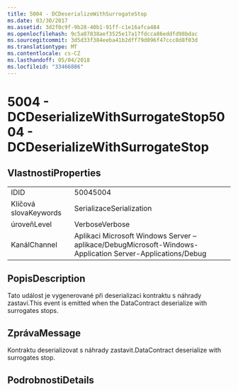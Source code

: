 ```yaml
---
title: 5004 - DCDeserializeWithSurrogateStop
ms.date: 03/30/2017
ms.assetid: 3d2f0c9f-9b28-40b1-91ff-c1e16afca484
ms.openlocfilehash: 9c5a87838aef3525e17a17fdcca86eddfd98bdac
ms.sourcegitcommit: 3d5d33f384eeba41b2dff79d096f47ccc8d8f03d
ms.translationtype: MT
ms.contentlocale: cs-CZ
ms.lasthandoff: 05/04/2018
ms.locfileid: "33466886"
---
```

# <a name="5004---dcdeserializewithsurrogatestop"></a><span data-ttu-id="76cb2-102">5004 - DCDeserializeWithSurrogateStop</span><span class="sxs-lookup"><span data-stu-id="76cb2-102">5004 - DCDeserializeWithSurrogateStop</span></span>
## <a name="properties"></a><span data-ttu-id="76cb2-103">Vlastnosti</span><span class="sxs-lookup"><span data-stu-id="76cb2-103">Properties</span></span>  
  
|||  
|-|-|  
|<span data-ttu-id="76cb2-104">ID</span><span class="sxs-lookup"><span data-stu-id="76cb2-104">ID</span></span>|<span data-ttu-id="76cb2-105">5004</span><span class="sxs-lookup"><span data-stu-id="76cb2-105">5004</span></span>|  
|<span data-ttu-id="76cb2-106">Klíčová slova</span><span class="sxs-lookup"><span data-stu-id="76cb2-106">Keywords</span></span>|<span data-ttu-id="76cb2-107">Serializace</span><span class="sxs-lookup"><span data-stu-id="76cb2-107">Serialization</span></span>|  
|<span data-ttu-id="76cb2-108">úroveň</span><span class="sxs-lookup"><span data-stu-id="76cb2-108">Level</span></span>|<span data-ttu-id="76cb2-109">Verbose</span><span class="sxs-lookup"><span data-stu-id="76cb2-109">Verbose</span></span>|  
|<span data-ttu-id="76cb2-110">Kanál</span><span class="sxs-lookup"><span data-stu-id="76cb2-110">Channel</span></span>|<span data-ttu-id="76cb2-111">Aplikaci Microsoft Windows Server – aplikace/Debug</span><span class="sxs-lookup"><span data-stu-id="76cb2-111">Microsoft-Windows-Application Server-Applications/Debug</span></span>|  
  
## <a name="description"></a><span data-ttu-id="76cb2-112">Popis</span><span class="sxs-lookup"><span data-stu-id="76cb2-112">Description</span></span>  
 <span data-ttu-id="76cb2-113">Tato událost je vygenerované při deserializaci kontraktu s náhrady zastaví.</span><span class="sxs-lookup"><span data-stu-id="76cb2-113">This event is emitted when the DataContract deserialize with surrogates stops.</span></span>  
  
## <a name="message"></a><span data-ttu-id="76cb2-114">Zpráva</span><span class="sxs-lookup"><span data-stu-id="76cb2-114">Message</span></span>  
 <span data-ttu-id="76cb2-115">Kontraktu deserializovat s náhrady zastavit.</span><span class="sxs-lookup"><span data-stu-id="76cb2-115">DataContract deserialize with surrogates stop.</span></span>  
  
## <a name="details"></a><span data-ttu-id="76cb2-116">Podrobnosti</span><span class="sxs-lookup"><span data-stu-id="76cb2-116">Details</span></span>
